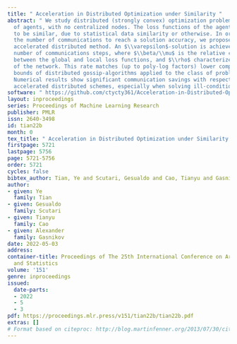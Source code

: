 ```yaml
---
title: " Acceleration in Distributed Optimization under Similarity "
abstract: " We study distributed (strongly convex) optimization problems over a network
  of agents, with no centralized nodes. The loss functions of the agents are assumed
  to be similar, due to statistical data similarity or otherwise. In order to reduce
  the number of communications to reach a solution accuracy, we proposed a preconditioned,
  accelerated distributed method. An $\\varepsilon$-solution is achieved in $\\tilde{\\mathcal{O}}\\big(\\sqrt{\\frac{\\beta/\\mu}{1-\\rho}}\\log1/\\varepsilon\\big)$
  number of communications steps, where $\\beta/\\mu$ is the relative condition number
  between the global and local loss functions, and $\\rho$ characterizes the connectivity
  of the network. This rate matches (up to poly-log factors) lower complexity communication
  bounds of distributed gossip-algorithms applied to the class of problems of interest.
  Numerical results show significant communication savings with respect to existing
  accelerated distributed schemes, especially when solving ill-conditioned problems. "
software: " https://github.com/ctycty361/Acceleration-in-Distributed-Optimization-Under-Similarity "
layout: inproceedings
series: Proceedings of Machine Learning Research
publisher: PMLR
issn: 2640-3498
id: tian22b
month: 0
tex_title: " Acceleration in Distributed Optimization under Similarity "
firstpage: 5721
lastpage: 5756
page: 5721-5756
order: 5721
cycles: false
bibtex_author: Tian, Ye and Scutari, Gesualdo and Cao, Tianyu and Gasnikov, Alexander
author:
- given: Ye
  family: Tian
- given: Gesualdo
  family: Scutari
- given: Tianyu
  family: Cao
- given: Alexander
  family: Gasnikov
date: 2022-05-03
address:
container-title: Proceedings of The 25th International Conference on Artificial Intelligence
  and Statistics
volume: '151'
genre: inproceedings
issued:
  date-parts:
  - 2022
  - 5
  - 3
pdf: https://proceedings.mlr.press/v151/tian22b/tian22b.pdf
extras: []
# Format based on citeproc: http://blog.martinfenner.org/2013/07/30/citeproc-yaml-for-bibliographies/
---
```

